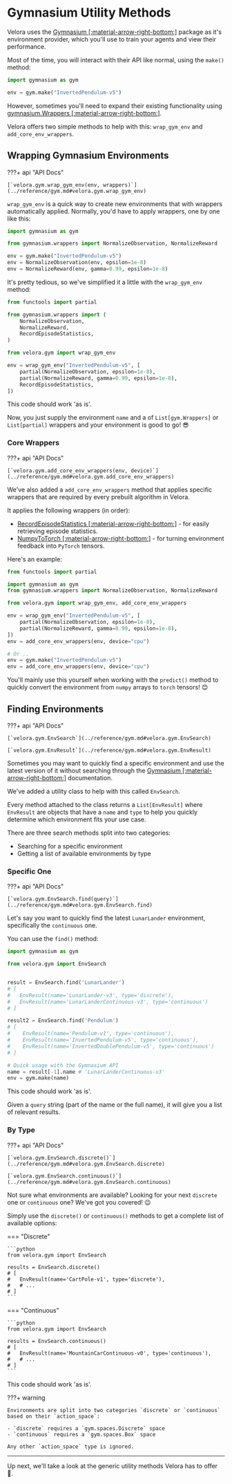 # Gymnasium Utility Methods

Velora uses the [Gymnasium [:material-arrow-right-bottom:]](https://gymnasium.farama.org/) package as it's environment provider, which you'll use to train your agents and view their performance.

Most of the time, you will interact with their API like normal, using the `make()` method:

```python
import gymnasium as gym

env = gym.make("InvertedPendulum-v5")
```

However, sometimes you'll need to expand their existing functionality using [gymnasium.Wrappers [:material-arrow-right-bottom:]](https://gymnasium.farama.org/api/wrappers/table/).

Velora offers two simple methods to help with this: `wrap_gym_env` and `add_core_env_wrappers`.

## Wrapping Gymnasium Environments

???+ api "API Docs"

    [`velora.gym.wrap_gym_env(env, wrappers)`](../reference/gym.md#velora.gym.wrap_gym_env)

`wrap_gym_env` is a quick way to create new environments that with wrappers automatically applied. Normally, you'd have to apply wrappers, one by one like this:

```python
import gymnasium as gym

from gymnasium.wrappers import NormalizeObservation, NormalizeReward

env = gym.make("InvertedPendulum-v5")
env = NormalizeObservation(env, epsilon=1e-8)
env = NormalizeReward(env, gamma=0.99, epsilon=1e-8)
```

It's pretty tedious, so we've simplified it a little with the `wrap_gym_env` method:

```python
from functools import partial

from gymnasium.wrappers import (
    NormalizeObservation, 
    NormalizeReward, 
    RecordEpisodeStatistics,
)

from velora.gym import wrap_gym_env

env = wrap_gym_env("InvertedPendulum-v5", [
    partial(NormalizeObservation, epsilon=1e-8),
    partial(NormalizeReward, gamma=0.99, epsilon=1e-8),
    RecordEpisodeStatistics,
])
```

This code should work 'as is'.

Now, you just supply the environment `name` and a of `List[gym.Wrappers]` or `List[partial]` wrappers and your environment is good to go! 😎

### Core Wrappers

???+ api "API Docs"

    [`velora.gym.add_core_env_wrappers(env, device)`](../reference/gym.md#velora.gym.add_core_env_wrappers)

We've also added a `add_core_env_wrappers` method that applies specific wrappers that are required by every prebuilt algorithm in Velora.

It applies the following wrappers (in order):

- [RecordEpisodeStatistics [:material-arrow-right-bottom:]](https://gymnasium.farama.org/api/wrappers/misc_wrappers/#gymnasium.wrappers.RecordEpisodeStatistics) - for easily retrieving episode statistics.
- [NumpyToTorch [:material-arrow-right-bottom:]](https://gymnasium.farama.org/api/wrappers/misc_wrappers/#gymnasium.wrappers.NumpyToTorch) - for turning environment feedback into `PyTorch` tensors.

Here's an example:

```python
from functools import partial

import gymnasium as gym
from gymnasium.wrappers import NormalizeObservation, NormalizeReward

from velora.gym import wrap_gym_env, add_core_env_wrappers

env = wrap_gym_env("InvertedPendulum-v5", [
    partial(NormalizeObservation, epsilon=1e-8),
    partial(NormalizeReward, gamma=0.99, epsilon=1e-8),
])
env = add_core_env_wrappers(env, device="cpu")

# Or ..
env = gym.make("InvertedPendulum-v5")
env = add_core_env_wrappers(env, device="cpu")
```

You'll mainly use this yourself when working with the `predict()` method to quickly convert the environment from `numpy` arrays to `torch` tensors! 😊

## Finding Environments

???+ api "API Docs"

    [`velora.gym.EnvSearch`](../reference/gym.md#velora.gym.EnvSearch)

    [`velora.gym.EnvResult`](../reference/gym.md#velora.gym.EnvResult)

Sometimes you may want to quickly find a specific environment and use the latest version of it without searching through the [Gymnasium [:material-arrow-right-bottom:]](https://gymnasium.farama.org/) documentation.

We've added a utility class to help with this called `EnvSearch`.

Every method attached to the class returns a `List[EnvResult]` where `EnvResult` are objects that have a `name` and `type` to help you quickly determine which environment fits your use case.

There are three search methods split into two categories:

- Searching for a specific environment
- Getting a list of available environments by type

### Specific One

???+ api "API Docs"

    [`velora.gym.EnvSearch.find(query)`](../reference/gym.md#velora.gym.EnvSearch.find)

Let's say you want to quickly find the latest `LunarLander` environment, specifically the `continuous` one.

You can use the `find()` method:

```python
import gymnasium as gym

from velora.gym import EnvSearch


result = EnvSearch.find('LunarLander')
# [
#   EnvResult(name='LunarLander-v3', type='discrete'), 
#   EnvResult(name='LunarLanderContinuous-v3', type='continuous')
# ]

result2 = EnvSearch.find('Pendulum')
# [
#    EnvResult(name='Pendulum-v1', type='continuous'),
#    EnvResult(name='InvertedPendulum-v5', type='continuous'),
#    EnvResult(name='InvertedDoublePendulum-v5', type='continuous')
# ]

# Quick usage with the Gymnasium API
name = result[-1].name # 'LunarLanderContinuous-v3'
env = gym.make(name)
```

This code should work 'as is'.

Given a `query` string (part of the name or the full name), it will give you a list of relevant results.

### By Type

???+ api "API Docs"

    [`velora.gym.EnvSearch.discrete()`](../reference/gym.md#velora.gym.EnvSearch.discrete)

    [`velora.gym.EnvSearch.continuous()`](../reference/gym.md#velora.gym.EnvSearch.continuous)

Not sure what environments are available? Looking for your next `discrete` one or `continuous` one? We've got you covered! 😉

Simply use the `discrete()` or `continuous()` methods to get a complete list of available options:

=== "Discrete"

    ```python
    from velora.gym import EnvSearch

    results = EnvSearch.discrete()
    # [
    #   EnvResult(name='CartPole-v1', type='discrete'),
    #   # ...
    # ]
    ```

=== "Continuous"

    ```python
    from velora.gym import EnvSearch

    results = EnvSearch.continuous()
    # [
    #   EnvResult(name='MountainCarContinuous-v0', type='continuous'),
    #   # ...
    # ]
    ```

This code should work 'as is'.

???+ warning

    Environments are split into two categories `discrete` or `continuous` based on their `action_space`:
    
    - `discrete` requires a `gym.spaces.Discrete` space
    - `continuous` requires a `gym.spaces.Box` space

    Any other `action_space` type is ignored.

---

Up next, we'll take a look at the generic utility methods Velora has to offer 👋.
